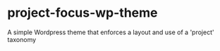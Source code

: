 # project-focus-wp-theme
A simple Wordpress theme that enforces a layout and use of a 'project' taxonomy
